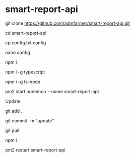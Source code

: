 
# smart-report-api

git clone https://github.com/admfarmer/smart-report-api.git

cd smart-report-api

cp config.txt config

nano config

npm i

npm i -g typescript

npm i -g ts-node

pm2 start nodemon --name smart-report-api


Update

git add .

git commit -m "update"

git pull

npm i

pm2 restart smart-report-api
